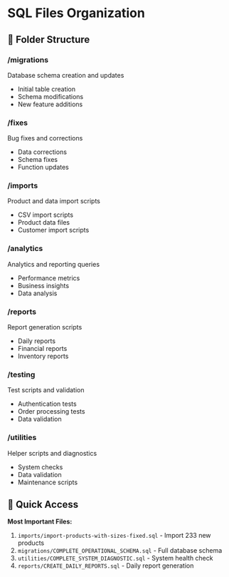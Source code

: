 # SQL Files Organization

## 📁 Folder Structure

### /migrations
Database schema creation and updates
- Initial table creation
- Schema modifications
- New feature additions

### /fixes
Bug fixes and corrections
- Data corrections
- Schema fixes
- Function updates

### /imports
Product and data import scripts
- CSV import scripts
- Product data files
- Customer import scripts

### /analytics
Analytics and reporting queries
- Performance metrics
- Business insights
- Data analysis

### /reports
Report generation scripts
- Daily reports
- Financial reports
- Inventory reports

### /testing
Test scripts and validation
- Authentication tests
- Order processing tests
- Data validation

### /utilities
Helper scripts and diagnostics
- System checks
- Data validation
- Maintenance scripts

## 🚀 Quick Access

**Most Important Files:**
1. `imports/import-products-with-sizes-fixed.sql` - Import 233 new products
2. `migrations/COMPLETE_OPERATIONAL_SCHEMA.sql` - Full database schema
3. `utilities/COMPLETE_SYSTEM_DIAGNOSTIC.sql` - System health check
4. `reports/CREATE_DAILY_REPORTS.sql` - Daily report generation

